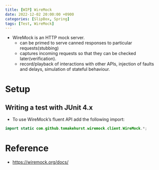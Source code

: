 ```yaml
---
title: [WIP] WireMock
date: 2022-12-02 20:00:00 +0900
categories: [SlipBox, Spring]
tags: [Test, WireMock]
---
```

- WireMock is an HTTP mock server. 
  - can be primed to serve canned responses to particular requests(stubbing)
  - captures incoming requests so that they can be checked later(verification).
  - record/playback of interactions with other APIs, injection of faults and delays, simulation of stateful behaviour.

# Setup

## Writing a test with JUnit 4.x

- To use WireMock’s fluent API add the following import:

```java
import static com.github.tomakehurst.wiremock.client.WireMock.*;
```

# Reference
- https://wiremock.org/docs/